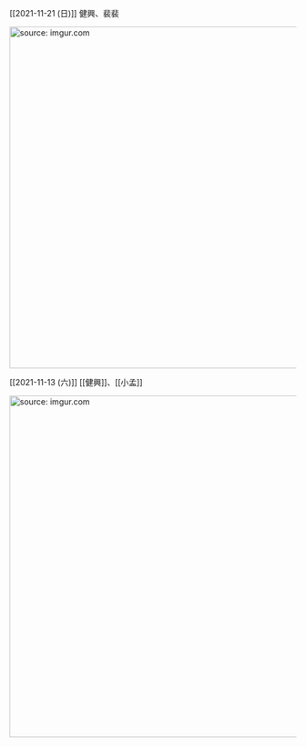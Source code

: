 

[[2021-11-21 (日)]] 健興、裴裴

<a href="https://imgur.com/y5iHICC"><img src="https://i.imgur.com/y5iHICC.jpg" title="source: imgur.com" width="600px" /></a>

[[2021-11-13 (六)]] [[健興]]、[[小孟]]

<a href="https://imgur.com/CL54ed7"><img src="https://i.imgur.com/CL54ed7.jpg" title="source: imgur.com" width="600px"/></a>

